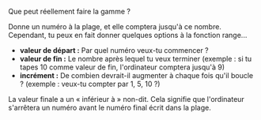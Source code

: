 Que peut réellement faire la gamme ?

Donne un numéro à la plage, et elle comptera jusqu'à ce nombre. Cependant, tu peux en fait donner quelques options à la fonction range...

- **valeur de départ :** Par quel numéro veux-tu commencer ?
- **valeur de fin :** Le nombre après lequel tu veux terminer (exemple : si tu tapes 10 comme valeur de fin, l'ordinateur comptera jusqu'à 9)
- **incrément :** De combien devrait-il augmenter à chaque fois qu'il boucle ? (exemple : veux-tu compter par 1, 5, 10 ?)

La valeur finale a un « inférieur à » non-dit. Cela signifie que l'ordinateur s'arrêtera un numéro avant le numéro final écrit dans la plage.
